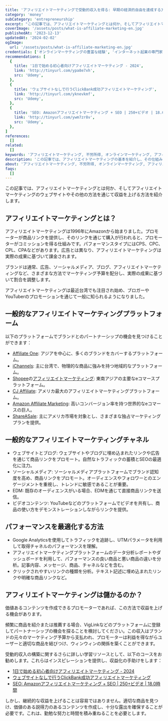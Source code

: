 ```yaml
---
title: 'アフィリエイトマーケティングで受動的収入を得る: 早期の経済的自由を達成する方法'
category: 'money'
subCategory: 'entrepreneurship'
excerpt: "この記事では、アフィリエイトマーケティングとは何か、そしてアフィリエイトマーケティングのウェブサイトを通じて収益を上げる方法を紹介します。"
coverImage: '/assets/posts/what-is-affiliate-marketing-en.jpg'
publishedAt: '2023-12-13'
updatedAt: '2024-02-02'
ogImage:
  url: '/assets/posts/what-is-affiliate-marketing-en.jpg'
credentials: ['オンラインマーケティングの豊富な経験', 'インターネット起業の専門家']
recommendations: [
  {
    title: '1日で始める初心者向けアフィリエイトマーケティング - 2024',
    link: 'http://tinyurl.com/ypa8e7xh',
    src: 'Udemy',
  },
  {
    title: 'ウェブサイトなしで行うClickBank成功アフィリエイトマーケティング',
    link: 'http://tinyurl.com/yknevkmf',
    src: 'Udemy',
  },
  {
    title: 'SEO: Amazonアフィリエイトマーケティング + SEO | 250+ビデオ | 18.0時間',
    link: 'http://tinyurl.com/ywm7zr8v',
    src: 'Udemy',
  },
]
references:
  []
related:
  []
keywords: 'アフィリエイトマーケティング, 不労所得, オンラインマーケティング, アフィリエイトネットワーク, マーケティング戦略, リファラルプログラム, アフィリエイト手数料, オンライン収益, アフィリエイトプラットフォーム, コンテンツ作成'
description: 'この記事では、アフィリエイトマーケティングの基本を紹介し、その仕組みと製品やサービスを宣伝して不労所得を得る方法を説明しています。アフィリエイトネットワークの役割についても説明し、読者がアフィリエイトマーケティングビジネスを成功裏に開始し運営するための効果的なマーケティング戦略とリソースを提供しています。'
about: 'アフィリエイトマーケティング, 不労所得, オンラインマーケティング, アフィリエイトネットワーク, マーケティング戦略, リファラルプログラム, アフィリエイト手数料, オンライン収益, アフィリエイトプラットフォーム, コンテンツ作成'
faqs:
  []
---
```


この記事では、アフィリエイトマーケティングとは何か、そしてアフィリエイトマーケティングのウェブサイトやその他の方法を通じて収益を上げる方法を紹介します。

## アフィリエイトマーケティングとは？

アフィリエイトマーケティングは1996年にAmazonから始まりました。プロモーターが商品リンクを提供し、そのリンクを通じて購入が行われると、プロモーターがコミッションを得る仕組みです。パフォーマンスタイプにはCPS、CPC、CPL、CPAなどがあります。広告とは異なり、アフィリエイトマーケティングは実際の成果に基づいて課金されます。

ブランドは通常、広告、ソーシャルメディア、ブログ、アフィリエイトマーケティングなど、さまざまな方法でマーケティング予算を配分し、実際の成果に基づいて割合を調整します。

アフィリエイトマーケティングは最近台湾でも注目され始め、ブロガーやYouTuberのプロモーションを通じて一般に知られるようになりました。

## 一般的なアフィリエイトマーケティングプラットフォーム

以下のプラットフォームでブランドとのパートナーシップの機会を見つけることができます：

* [Affiliate One](https://vbtrax.com/track/affr/33896 "affiliate"): アジアを中心に、多くのブランドをカバーするプラットフォーム。
* [iChannels](https://affnotes.com/go/ichannels/): 主に台湾で、物理的な商品に強みを持つ地域的なプラットフォーム。
* [Shopee](https://shope.ee/6UxytQEdAj "affiliate")の[アフィリエイトマーケティング](https://shope.ee/3fdnVz0Tr6): 東南アジアの主要なeコマースプラットフォーム。
* [CJ Affiliate](https://www.cj.com/): アメリカ最大のアフィリエイトマーケティングプラットフォーム。
* [Amazon Affiliate Marketing](https://affiliate-program.amazon.com/): 高いコンバージョン率を持つ世界的なeコマースの巨人。
* [ShareASale](https://account.shareasale.com/newsignup.cfm): 主にアメリカ市場を対象とし、さまざまな独占マーケティングプランを提供。

## 一般的なアフィリエイトマーケティングチャネル

* ウェブサイトとブログ: ウェブサイトやブログに埋め込まれたリンクや広告を通じて商品リンクをプロモート。自然なトラフィックの蓄積とSEOの最適化に注力。
* ソーシャルメディア: ソーシャルメディアプラットフォームでブランド認知度を高め、商品リンクをプロモート。オーディエンスやフォロワーとのエンゲージメントを重視し、トレンドに敏感であることが重要。
* EDM: 既存のオーディエンスがいる場合、EDMを通じて直接商品リンクを送信。
* ビデオコンテンツ: YouTubeなどのプラットフォームでビデオを共有し、商品の使い方をデモンストレーションしながらリンクを提供。

## パフォーマンスを最適化する方法

* Google Analyticsを使用してトラフィックを追跡し、UTMパラメータを利用して取得チャネルのパフォーマンスを理解。
* アフィリエイトマーケティングプラットフォームのデータ分析レポートやダッシュボードを利用して、パフォーマンスの良い商品と悪い商品の違いを分析。記事内容、メッセージ、商品、チャネルなどを含む。
* クリックされやすいリンクの種類を分析。テキスト記述に埋め込まれたリンクや明確な商品リンクなど。

## アフィリエイトマーケティングは儲かるのか？

価値あるコンテンツを作成できるプロモーターであれば、この方法で収益を上げる機会があります。

頻繁に商品を紹介または推薦する場合、VigLinkなどのプラットフォームに登録してパートナーシップの機会を探ることを検討してください。この収入はブランドの元々のマーケティング予算から支払われ、プロモーターは利益を得ながらユーザーと適切な商品を結びつけ、ウィンウィンの関係を築くことができます。

受動的収入の構築に関するさらに詳しい学習リソースとして、以下のコースをお勧めします。これらはインスピレーションを提供し、収益化の手助けをします：

* [1日で始める初心者向けアフィリエイトマーケティング - 2024](http://tinyurl.com/ypa8e7xh)
* [ウェブサイトなしで行うClickBank成功アフィリエイトマーケティング](http://tinyurl.com/yknevkmf)
* [SEO: Amazonアフィリエイトマーケティング + SEO | 250+ビデオ | 18.0時間](http://tinyurl.com/ywm7zr8v)

しかし、継続的な収益を上げることは容易ではありません。適切な商品を見つけ、価値のある説得力のあるコンテンツを作成し、十分な露出を確保することが必要です。これは、勤勉な努力と時間を積み重ねることを必要とします。